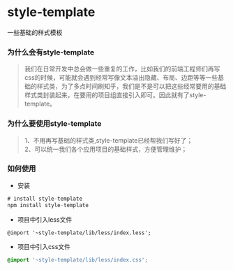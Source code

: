 # style-template
一些基础的样式模板

### 为什么会有style-template

>我们在日常开发中总会做一些重复的工作，比如我们的前端工程师们再写css的时候，可能就会遇到经常写像文本溢出隐藏、布局、边距等等一些基础的样式类，为了多点时间刷知乎，我们是不是可以把这些经常要用的基础样式类封装起来，在要用的项目组直接引入即可。因此就有了style-template。


### 为什么要使用style-template
>1、不用再写基础的样式类,style-template已经帮我们写好了；    
2、可以统一我们各个应用项目的基础样式，方便管理维护；


### 如何使用
+ 安装
```js
# install style-template
npm install style-template
```

+ 项目中引入less文件
```less
@import '~style-template/lib/less/index.less';
```

+ 项目中引入css文件
```css
@import '~style-template/lib/less/index.css';
```
